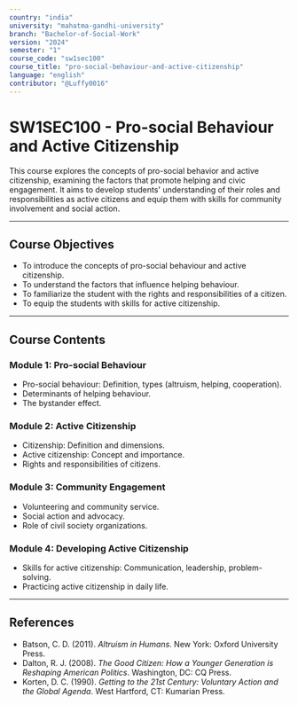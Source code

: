 ```yaml
---
country: "india"
university: "mahatma-gandhi-university"
branch: "Bachelor-of-Social-Work"
version: "2024"
semester: "1"
course_code: "sw1sec100"
course_title: "pro-social-behaviour-and-active-citizenship"
language: "english"
contributor: "@Luffy0016"
---
```

# SW1SEC100 - Pro-social Behaviour and Active Citizenship

This course explores the concepts of pro-social behavior and active citizenship, examining the factors that promote helping and civic engagement. It aims to develop students' understanding of their roles and responsibilities as active citizens and equip them with skills for community involvement and social action.

---
## Course Objectives

* To introduce the concepts of pro-social behaviour and active citizenship.
* To understand the factors that influence helping behaviour.
* To familiarize the student with the rights and responsibilities of a citizen.
* To equip the students with skills for active citizenship.

---
## Course Contents

### Module 1: Pro-social Behaviour
* Pro-social behaviour: Definition, types (altruism, helping, cooperation).
* Determinants of helping behaviour.
* The bystander effect.

### Module 2: Active Citizenship
* Citizenship: Definition and dimensions.
* Active citizenship: Concept and importance.
* Rights and responsibilities of citizens.

### Module 3: Community Engagement
* Volunteering and community service.
* Social action and advocacy.
* Role of civil society organizations.

### Module 4: Developing Active Citizenship
* Skills for active citizenship: Communication, leadership, problem-solving.
* Practicing active citizenship in daily life.

---
## References
* Batson, C. D. (2011). *Altruism in Humans*. New York: Oxford University Press.
* Dalton, R. J. (2008). *The Good Citizen: How a Younger Generation is Reshaping American Politics*. Washington, DC: CQ Press.
* Korten, D. C. (1990). *Getting to the 21st Century: Voluntary Action and the Global Agenda*. West Hartford, CT: Kumarian Press.